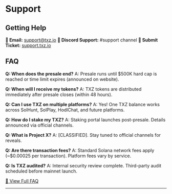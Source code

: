 # Support

## Getting Help

**📧 Email:** support@txz.io
**💬 Discord Support:** #support channel
**📝 Submit Ticket:** [support.txz.io](#)

## FAQ

**Q: When does the presale end?**
A: Presale runs until $500K hard cap is reached or time limit expires (announced on website).

**Q: When will I receive my tokens?**
A: TXZ tokens are distributed immediately after presale closes (within 48 hours).

**Q: Can I use TXZ on multiple platforms?**
A: Yes! One TXZ balance works across SolHunt, SolPlay, HodlChat, and future platforms.

**Q: How do I stake my TXZ?**
A: Staking portal launches post-presale. Details announced via official channels.

**Q: What is Project X?**
A: [CLASSIFIED]. Stay tuned to official channels for reveals.

**Q: Are there transaction fees?**
A: Standard Solana network fees apply (~$0.00025 per transaction). Platform fees vary by service.

**Q: Is TXZ audited?**
A: Internal security review complete. Third-party audit scheduled before mainnet launch.

[📖 View Full FAQ](#)

---
